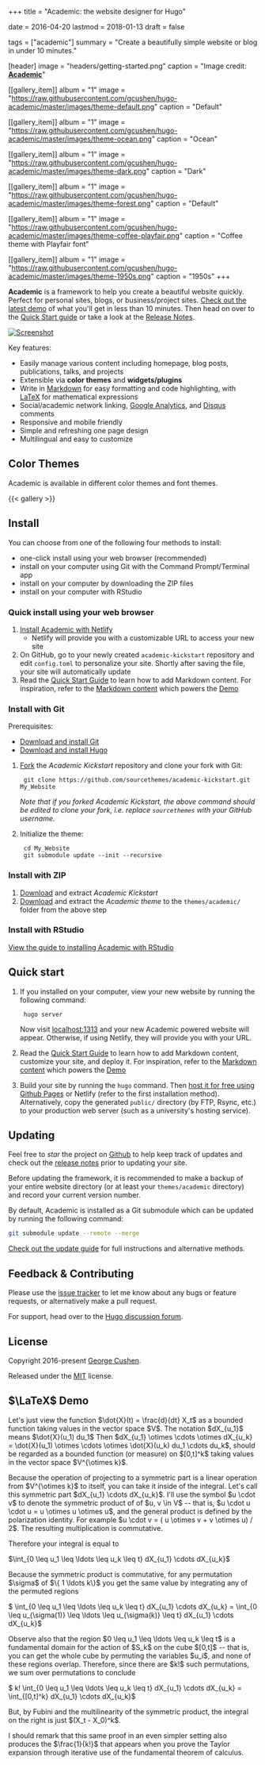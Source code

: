 +++
title = "Academic: the website designer for Hugo"

date = 2016-04-20
lastmod = 2018-01-13
draft = false

tags = ["academic"]
summary = "Create a beautifully simple website or blog in under 10 minutes."

[header]
image = "headers/getting-started.png"
caption = "Image credit: [**Academic**](https://github.com/gcushen/hugo-academic/)"

[[gallery_item]]
album = "1"
image = "https://raw.githubusercontent.com/gcushen/hugo-academic/master/images/theme-default.png"
caption = "Default"

[[gallery_item]]
album = "1"
image = "https://raw.githubusercontent.com/gcushen/hugo-academic/master/images/theme-ocean.png"
caption = "Ocean"

[[gallery_item]]
album = "1"
image = "https://raw.githubusercontent.com/gcushen/hugo-academic/master/images/theme-dark.png"
caption = "Dark"

[[gallery_item]]
album = "1"
image = "https://raw.githubusercontent.com/gcushen/hugo-academic/master/images/theme-forest.png"
caption = "Default"

[[gallery_item]]
album = "1"
image = "https://raw.githubusercontent.com/gcushen/hugo-academic/master/images/theme-coffee-playfair.png"
caption = "Coffee theme with Playfair font"

[[gallery_item]]
album = "1"
image = "https://raw.githubusercontent.com/gcushen/hugo-academic/master/images/theme-1950s.png"
caption = "1950s"
+++

**Academic** is a framework to help you create a beautiful website quickly. Perfect for personal sites, blogs, or business/project sites. [Check out the latest demo](https://themes.gohugo.io/theme/academic/) of what you'll get in less than 10 minutes. Then head on over to the [Quick Start guide](https://sourcethemes.com/academic/docs/) or take a look at the [Release Notes](https://sourcethemes.com/academic/updates/).

[![Screenshot](https://raw.githubusercontent.com/gcushen/hugo-academic/master/academic.png)](https://github.com/gcushen/hugo-academic/)

Key features:

- Easily manage various content including homepage, blog posts, publications, talks, and projects
- Extensible via **color themes** and **widgets/plugins**
- Write in [Markdown](https://sourcethemes.com/academic/docs/writing-markdown-latex/) for easy formatting and code highlighting, with [LaTeX](https://en.wikibooks.org/wiki/LaTeX/Mathematics) for mathematical expressions
- Social/academic network linking, [Google Analytics](https://analytics.google.com), and [Disqus](https://disqus.com) comments
- Responsive and mobile friendly
- Simple and refreshing one page design
- Multilingual and easy to customize

## Color Themes

Academic is available in different color themes and font themes.

{{< gallery >}}

## Install

You can choose from one of the following four methods to install:

* one-click install using your web browser (recommended)
* install on your computer using Git with the Command Prompt/Terminal app
* install on your computer by downloading the ZIP files
* install on your computer with RStudio

### Quick install using your web browser

1. [Install Academic with Netlify](https://app.netlify.com/start/deploy?repository=https://github.com/sourcethemes/academic-kickstart)
    * Netlify will provide you with a customizable URL to access your new site
2. On GitHub, go to your newly created `academic-kickstart` repository and edit `config.toml` to personalize your site. Shortly after saving the file, your site will automatically update
3. Read the [Quick Start Guide](https://sourcethemes.com/academic/docs/) to learn how to add Markdown content. For inspiration, refer to the [Markdown content](https://github.com/gcushen/hugo-academic/tree/master/exampleSite) which powers the [Demo](https://themes.gohugo.io/theme/academic/)

### Install with Git

Prerequisites:

* [Download and install Git](https://git-scm.com/downloads)
* [Download and install Hugo](https://gohugo.io/getting-started/installing/#quick-install)

1. [Fork](https://github.com/sourcethemes/academic-kickstart#fork-destination-box) the *Academic Kickstart* repository and clone your fork with Git: 

        git clone https://github.com/sourcethemes/academic-kickstart.git My_Website
    
    *Note that if you forked Academic Kickstart, the above command should be edited to clone your fork, i.e. replace `sourcethemes` with your GitHub username.*

2. Initialize the theme:

        cd My_Website
        git submodule update --init --recursive

### Install with ZIP

1. [Download](https://github.com/sourcethemes/academic-kickstart/archive/master.zip) and extract *Academic Kickstart*
2. [Download](https://github.com/gcushen/hugo-academic/archive/master.zip) and extract the *Academic theme* to the `themes/academic/` folder from the above step

### Install with RStudio

[View the guide to installing Academic with RStudio](https://sourcethemes.com/academic/docs/install/#install-with-rstudio)

## Quick start

1. If you installed on your computer, view your new website by running the following command:
      
        hugo server

    Now visit [localhost:1313](http://localhost:1313) and your new Academic powered website will appear. Otherwise, if using Netlify, they will provide you with your URL.
           
2. Read the [Quick Start Guide](https://sourcethemes.com/academic/docs/) to learn how to add Markdown content, customize your site, and deploy it. For inspiration, refer to the [Markdown content](https://github.com/gcushen/hugo-academic/tree/master/exampleSite) which powers the [Demo](https://themes.gohugo.io/theme/academic/)

3. Build your site by running the `hugo` command. Then [host it for free using Github Pages](https://georgecushen.com/create-your-website-with-hugo/) or Netlify (refer to the first installation method). Alternatively, copy the generated `public/` directory (by FTP, Rsync, etc.) to your production web server (such as a university's hosting service).

## Updating

Feel free to *star* the project on [Github](https://github.com/gcushen/hugo-academic/) to help keep track of updates and check out the [release notes](https://sourcethemes.com/academic/updates) prior to updating your site.

Before updating the framework, it is recommended to make a backup of your entire website directory (or at least your `themes/academic` directory) and record your current version number.

By default, Academic is installed as a Git submodule which can be updated by running the following command:

```bash
git submodule update --remote --merge
```

[Check out the update guide](https://sourcethemes.com/academic/docs/update/) for full instructions and alternative methods.

## Feedback & Contributing

Please use the [issue tracker](https://github.com/gcushen/hugo-academic/issues) to let me know about any bugs or feature requests, or alternatively make a pull request.

For support, head over to the [Hugo discussion forum](http://discuss.gohugo.io).

## License

Copyright 2016-present [George Cushen](https://georgecushen.com).

Released under the [MIT](https://github.com/gcushen/hugo-academic/blob/master/LICENSE.md) license.

## $\LaTeX$ Demo  

<p>Let's just view the function $\dot{X}(t) = \frac{d}{dt} X_t$ as a bounded function taking values in the vector space $V$.  The notation $dX_{u_1}$ means $\dot{X}(u_1) du_1$  Then $dX_{u_1} \otimes \cdots \otimes dX_{u_k} = \dot{X}(u_1) \otimes \cdots \otimes \dot{X}(u_k) du_1 \cdots du_k$, should be regarded as a bounded function (or measure) on $[0,t]^k$ taking values in the vector space $V^{\otimes k}$.</p>

<p>Because the operation of projecting to a symmetric part is a linear operation from $V^{\otimes k}$ to itself, you can take it inside of the integral.  Let's call this symmetric part $dX_{u_1} \cdots dX_{u_k}$.  I'll use the symbol $u \cdot v$ to denote the symmetric product of of $u, v \in V$ -- that is, $u \cdot u \cdot u = u \otimes u \otimes u$, and the general product is defined by the polarization identity.  For example $u \cdot v = ( u \otimes v + v \otimes u) / 2$.  The resulting multiplication is commutative.</p>

<p>Therefore your integral is equal to</p>

<p>$\int_{0 \leq u_1 \leq \ldots \leq u_k \leq t} dX_{u_1} \cdots dX_{u_k}$</p>

<p>Because the symmetric product is commutative, for any permutation $\sigma$ of $\{ 1 \ldots k\}$ you get the same value by integrating any of the permuted regions</p>

<p>$ \int_{0 \leq u_1 \leq \ldots \leq u_k \leq t} dX_{u_1} \cdots dX_{u_k} = \int_{0 \leq u_{\sigma(1)} \leq \ldots \leq u_{\sigma(k)} \leq t} dX_{u_1} \cdots dX_{u_k}$</p>

<p>Observe also that the region $0 \leq u_1 \leq \ldots \leq u_k \leq t$ is a fundamental domain for the action of $S_k$ on the cube $[0,t]$ -- that is, you can get the whole cube by permuting the variables $u_i$, and none of these regions overlap.  Therefore, since there are $k!$ such permutations, we sum over permutations to conclude</p>

<p>$ k! \int_{0 \leq u_1 \leq \ldots \leq u_k \leq t} dX_{u_1} \cdots dX_{u_k} =  \int_{[0,t]^k} dX_{u_1} \cdots dX_{u_k}$</p>

<p>But, by Fubini and the multilinearity of the symmetric product, the integral on the right is just $(X_t - X_0)^k$.</p>

<p>I should remark that this same proof in an even simpler setting also produces the $\frac{1}{k!}$ that appears when you prove the Taylor expansion through iterative use of the fundamental theorem of calculus.</p>
